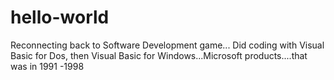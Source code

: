 # hello-world
Reconnecting back to Software Development game...
Did coding with Visual Basic for Dos, then Visual Basic for Windows...Microsoft products....that was in 1991 -1998
